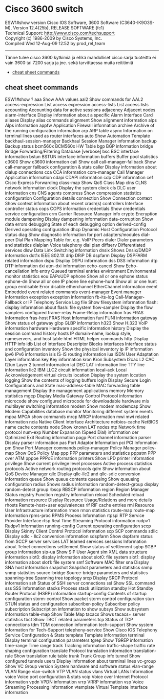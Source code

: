 # Cisco 3600 switch

ESW1#show version
Cisco IOS Software, 3600 Software (C3640-IK9O3S-M), Version 12.4(25b), RELEASE SOFTWARE (fc1) <br>
Technical Support: http://www.cisco.com/techsupport <br>
Copyright (c) 1986-2009 by Cisco Systems, Inc. <br>
Compiled Wed 12-Aug-09 12:52 by prod_rel_team <br>
<hr>

Tänne tulee cisco 3600 kytkimiä ja ehkä mahdolliset cisco sarja tuoteitta ei vain 3600 tai 7200 sarja ja jne. sekä tarvittaessa muita reititimiä

* [cheat sheet commands](#cheat-sheet-commands)

## cheat sheet commands

ESW1#show ?
  aaa                       Show AAA values
  aal2                      Show commands for AAL2
  access-expression         List access expression
  access-lists              List access lists
  accounting                Accounting data for active sessions
  adjacency                 Adjacent nodes
  alarm-interface           Display information about a specific Alarm
                            Interface Card
  aliases                   Display alias commands
  alignment                 Show alignment information
  alps                      Alps information
  appfw                     Application Firewall information
  archive                   Archive of the running configuration information
  arp                       ARP table
  async                     Information on terminal lines used as router
                            interfaces
  auto                      Show Automation Template
  backhaul-session-manager  Backhaul Session Manager information
  backup                    Backup status
  bcm560x                   BCM560x HW Table
  bgp                       BGP information
  bridge                    Bridge Forwarding/Filtering Database [verbose]
  bsc                       BSC interface information
  bstun                     BSTUN interface information
  buffers                   Buffer pool statistics
  c3600                     Show c3600 information
  call                      Show call
  call-manager-fallback     Show call-manager fallback configuration & stats
  caller                    Display information about dialup connections
  cca                       CCA information
  ccm-manager               Call Manager Application information
  cdapi                     CDAPI information
  cdp                       CDP information
  cef                       Cisco Express Forwarding
  class-map                 Show QoS Class Map
  clns                      CLNS network information
  clock                     Display the system clock
  cls                       DLC user information
  cns                       CNS agents
  compress                  Show compression statistics
  configuration             Configuration details
  connection                Show Connection
  context                   Show context information about recent crash(s)
  controllers               Interface controller status
  cops                      COPS information
  credentials               Show credentials service configuration
  crm                       Carrier Resource Manager info
  crypto                    Encryption module
  dampening                 Display dampening information
  data-corruption           Show data errors
  debugging                 State of each debugging option
  derived-config            Derived operating configuration
  dhcp                      Dynamic Host Configuration Protocol status
  diag                      Show diagnostic information for port
                            adapters/modules
  dial-peer                 Dial Plan Mapping Table for, e.g. VoIP Peers
  dialer                    Dialer parameters and statistics
  dialplan                  Voice telephony dial plan
  diffserv                  Differentiated services
  dlsw                      Data Link Switching information
  dnsix                     Shows Dnsix/DMDP information
  dot1x                     IEEE 802.1X
  drip                      DRiP DB
  dspfarm                   Display DSPFARM related information
  dspu                      Display DSPU information
  dss                       DSS information
  dtp                       DTP information
  dxi                       atm-dxi information
  echo-cancel               Show Echo-cancellation Info
  entry                     Queued terminal entries
  environment               Environmental monitor statistics
  eou                       EAPoUDP
  ephone                    Show all or one ephone status
  ephone-dn                 Show all or one IP phone line
  ephone-hunt               Show all or one hunt group
  errdisable                Error disable
  etherchannel              EtherChannel information
  event                     Embedded event related commands
  event-manager             Event manager information
  exception                 exception information
  fb-its-log                Call-Manager-Fallback or IP Telephony Service Log
  file                      Show filesystem information
  flash:                    display information about flash: file system
  flow-sampler              Display the flow samplers configured
  frame-relay               Frame-Relay information
  fras                      FRAS Information
  fras-host                 FRAS Host Information
  funi                      FUNI information
  gateway                   Show status of gateway
  glbp                      GLBP information
  h323                      Show H.323 VoIP information
  hardware                  Hardware specific information
  history                   Display the session command history
  hosts                     IP domain-name, lookup style, nameservers, and host
                            table
  html                      HTML helper commands
  http                      Display HTTP info
  idb                       List of Interface Descriptor Blocks
  interfaces                Interface status and configuration
  inventory                 Show the physical inventory
  ip                        IP information
  ipv6                      IPv6 information
  isis                      IS-IS routing information
  iua                       ISDN User Adaptation Layer information
  key                       Key information
  kron                      Kron Subsystem
  l2cac                     L2 CAC
  l2tun                     Layer 2 tunnel information
  lat                       DEC LAT information
  line                      TTY line information
  llc2                      IBM LLC2 circuit information
  local-ack                 Local Acknowledgement virtual circuits
  location                  Display the system location
  logging                   Show the contents of logging buffers
  login                     Display Secure Login Configurations and State
  mac-address-table         MAC forwarding table
  management                Display the management applications
  memory                    Memory statistics
  mgcp                      Display Media Gateway Control Protocol information
  microcode                 show configured microcode for downloadable hardware
  mls                       multilayer switching information
  modem                     Show modem
  modemcap                  Show Modem Capabilities database
  monitor                   Monitoring different system events
  mpoa                      MPOA show commands
  mrcp                      MRCP information
  mwi                       mwi related information
  ncia                      Native Client Interface Architecture
  netbios-cache             NetBIOS name cache contents
  node                      Show known LAT nodes
  ntp                       Network time protocol
  num-exp                   Number Expansion (Speed Dial) information
  oer                       Optimized Exit Routing information
  pagp                      Port channel information
  parser                    Display parser information
  pas                       Port Adaptor Information
  pci                       PCI Information
  pm                        Show Port Manager commands
  policy-manager            Policy Manager
  policy-map                Show QoS Policy Map
  ppp                       PPP parameters and statistics
  pppatm                    PPP over ATM
  pppoe                     PPPoE information
  printers                  Show LPD printer information
  privilege                 Show current privilege level
  processes                 Active process statistics
  protocols                 Active network routing protocols
  qdm                       Show information about QoS Device Manager
  qllc                      Display qllc-llc2 and qllc-sdlc conversion
                            information
  queue                     Show queue contents
  queueing                  Show queueing configuration
  radius                    Shows radius information
  random-detect-group       display random-detect group
  rbscp                     RBSCP information
  region                    Region Manager Status
  registry                  Function registry information
  reload                    Scheduled reload information
  resource                  Display Resource Usage/Relations and more details
  rhosts                    Remote-host+user equivalences
  rif                       RIF cache entries
  rmi                       Resource User Infrastructure information
  rmon                      rmon statistics
  route-map                 route-map information
  rpms-proc                 RPMS Process Information
  rtpspi                    RTP Service Provider Interface
  rtsp                      Real Time Streaming Protocol information
  rudpv1                    Rudpv1 information
  running-config            Current operating configuration
  sccp                      Display Skinny Client Control Protocol information
  scp                       SCP commands
  sdllc                     Display sdlc - llc2 conversion information
  sdspfarm                  Show dspfarm status from SCCP server
  services                  LAT learned services
  sessions                  Information about Telnet connections
  settlement                Show status of settlement
  sgbp                      SGBP group information
  sip-ua                    Show SIP User Agent
  slm                       XML data structure information
  slot0:                    display information about slot0: file system
  slot1:                    display information about slot1: file system
  smf                       Software MAC filter
  sna                       Display SNA host information
  snapshot                  Snapshot parameters and statistics
  snmp                      snmp statistics
  source-bridge             Source-bridge parameters and statistics
  spanning-tree             Spanning tree topology
  srcp                      Display SRCP Protocol information
  ssh                       Status of SSH server connections
  ssl                       Show SSL command
  sss                       SSS Information
  stacks                    Process stack utilization
  standby                   Hot Standby Router Protocol (HSRP) information
  startup-config            Contents of startup configuration
  storm-control             Show packet storm control configuration
  stun                      STUN status and configuration
  subscriber-policy         Subscriber policy
  subscription              Subscription information to show
  subsys                    Show subsystem information
  table-map                 Show Table Map
  tacacs                    Shows tacacs+ server statistics
  tbct                      Show TBCT related parameters
  tcp                       Status of TCP connections
  tdm                       TDM connection information
  tech-support              Show system information for Tech-Support
  telephony-service         Show Cisco IOS Telephony Service Configuration &
                            Stats
  template                  Template information
  terminal                  Display terminal configuration parameters
  tgrep                     Show TGREP information
  time-range                Time range
  track                     Tracking information
  traffic-shape             traffic rate shaping configuration
  translate                 Protocol translation information
  translation-rule          Show translation rule table
  trunk                     Trunk Group info
  tunnel                    Show configured tunnels
  users                     Display information about terminal lines
  vc-group                  Show VC Group
  version                   System hardware and software status
  vlan-range                VLAN Range
  vlan-switch               VTP VLAN status
  vlans                     Virtual LANs Information
  voice                     Voice port configuration & stats
  voip                      Voice over Internet Protocol information
  vpdn                      VPDN information
  vrrp                      VRRP information
  vsp                       Voice Streaming Processing information
  vtemplate                 Virtual Template interface information
